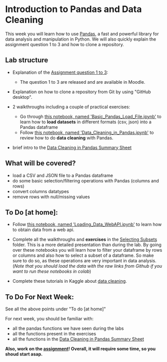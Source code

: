 # Introduction to Pandas and Data Cleaning
This week you will learn how to use [Pandas](https://pandas.pydata.org/), a fast and powerful library for data analysis and manipulation in Python.
We will also quickly explain the assignment question 1 to 3 and how to clone a repository. 

## Lab structure
- Explanation of the [Assignment question 1 to 3](https://github.com/michalis0/DataMining_and_MachineLearning/tree/master/Assignment/Assignment_Q1_to_Q3_2022): 
   - The question 1 to 3 are released and are available in Moodle. 
- Explanation on how to clone a repository from Git by using "GitHub desktop".
- 2 walkthroughs including a couple of practical exercises:
   - Go through [this notebook, named 'Basic_Pandas_Load_File.ipynb'](Basic_Pandas_Load_File.ipynb) to learn how to **load datasets** in different formats (csv, json) into a Pandas dataframe
   - Follow [this notebook, named 'Data_Cleaning_in_Pandas.ipynb'](Data_Cleaning_in_Pandas.ipynb) to review how to do **data cleaning** with Pandas.
   
- brief intro to the [Data Cleaning in Pandas Summary Sheet](DataCleaning%20in%20Pandas%20Summary.pdf)

## What will be covered?

- load a CSV and JSON file to a Pandas dataframe
- do some basic selection/filtering operations with Pandas (columns and rows)
- convert columns datatypes
- remove rows with null/missing values

## To Do [at home]:

- Follow [this notebook, named 'Loading_Data_WebAPI.ipynb'](Loading_Data_WebAPI.ipynb) to learn how to obtain data from a web api.

- Complete all the walkthroughs and **exercises** in the [Selecting Subsets](Selecting%20Subsets) folder. This is a more detailed presentation than during the lab. By going over these notebooks you will learn how to filter your dataframe by rows or columns and also how to select a subset of a dataframe. So make sure to do so, as these operations are very important in data analysis. (_Note that you should load the data with the raw links from Github if you want to run these notebooks in colab_)

- Complete these tutorials in Kaggle about [data cleaning](https://www.kaggle.com/rtatman/data-cleaning-challenge-handling-missing-values). 

## To Do For Next Week:
See all the above points under "To do [at home]"

For next week, you should be familiar with:
- all the pandas functions we have seen during the labs 
- all the functions present in the exercises
- all the functions in the [Data Cleaning in Pandas Summary Sheet](DataCleaning%20in%20Pandas%20Summary.pdf)

**Also, work on the [assignment](https://github.com/michalis0/DataMining_and_MachineLearning/tree/master/Assignment/Assignment_Q1_to_Q3_2022)! Overall, it will require some time, so you shoud start asap.**
